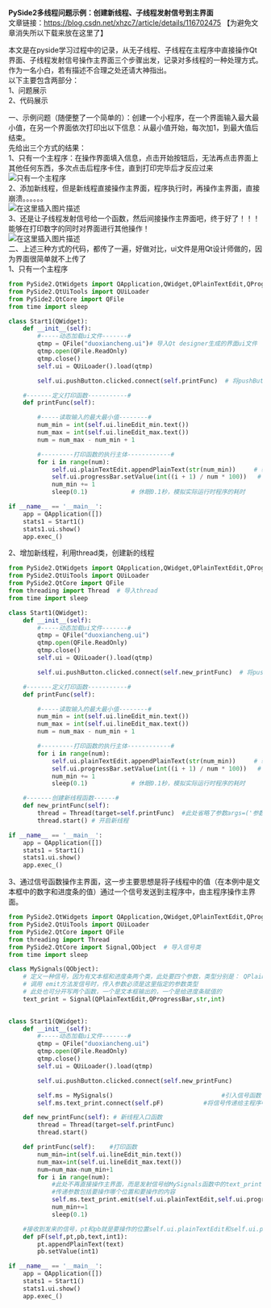 

**PySide2多线程问题示例：创建新线程、子线程发射信号到主界面**  
文章链接：https://blog.csdn.net/xhzc7/article/details/116702475
【为避免文章消失所以下载来放在这里了】

本文是在pyside学习过程中的记录，从无子线程、子线程在主程序中直接操作Qt界面、子线程发射信号操作主界面三个步骤出发，记录对多线程的一种处理方式。作为一名小白，若有描述不合理之处还请大神指出。  
以下主要包含两部分：  
1、问题展示  
2、代码展示

一、示例问题（随便整了一个简单的）：创建一个小程序，在一个界面输入最大最小值，在另一个界面依次打印出以下信息：从最小值开始，每次加1，到最大值后结束。  
先给出三个方式的结果：  
1、只有一个主程序：在操作界面填入信息，点击开始按钮后，无法再点击界面上其他任何东西，多次点击后程序卡住，直到打印完毕后才反应过来![只有一个主程序](https://img-blog.csdnimg.cn/20210512121740709.gif#pic_center)  
2、添加新线程，但是新线程直接操作主界面，程序执行时，再操作主界面，直接崩溃。。。。。。  
![在这里插入图片描述](https://img-blog.csdnimg.cn/20210512122515843.gif#pic_center)  
3、还是让子线程发射信号给一个函数，然后间接操作主界面吧，终于好了！！！能够在打印数字的同时对界面进行其他操作！  
![在这里插入图片描述](https://img-blog.csdnimg.cn/20210512122840414.gif#pic_center)  
二、上述三种方式的代码，都传了一遍，好做对比，ui文件是用Qt设计师做的，因为界面很简单就不上传了  
1、只有一个主程序

```python
from PySide2.QtWidgets import QApplication,QWidget,QPlainTextEdit,QProgressBar
from PySide2.QtUiTools import QUiLoader
from PySide2.QtCore import QFile
from time import sleep

class Start1(QWidget):
    def __init__(self):
        #-----动态加载ui文件-------#
        qtmp = QFile("duoxiancheng.ui")# 导入Qt designer生成的界面ui文件
        qtmp.open(QFile.ReadOnly)
        qtmp.close()
        self.ui = QUiLoader().load(qtmp)

        self.ui.pushButton.clicked.connect(self.printFunc)  # 将pushButton按钮链接到打印函数

    #-------定义打印函数-----------#
    def printFunc(self):

        #-----读取输入的最大最小值--------#
        num_min = int(self.ui.lineEdit_min.text())
        num_max = int(self.ui.lineEdit_max.text())
        num = num_max - num_min + 1

        #---------打印函数的执行主体------------#
        for i in range(num):
            self.ui.plainTextEdit.appendPlainText(str(num_min))     # 输出到文本框
            self.ui.progressBar.setValue(int((i + 1) / num * 100))   # 给进度条赋值
            num_min += 1
            sleep(0.1)            # 休眠0.1秒，模拟实际运行时程序的耗时

if __name__ == '__main__':
    app = QApplication([])
    stats1 = Start1()
    stats1.ui.show()
    app.exec_()
```

2、增加新线程，利用thread类，创建新的线程

```python
from PySide2.QtWidgets import QApplication,QWidget,QPlainTextEdit,QProgressBar
from PySide2.QtUiTools import QUiLoader
from PySide2.QtCore import QFile
from threading import Thread  # 导入thread
from time import sleep

class Start1(QWidget):
    def __init__(self):
        #-----动态加载ui文件-------#
        qtmp = QFile("duoxiancheng.ui")
        qtmp.open(QFile.ReadOnly)
        qtmp.close()
        self.ui = QUiLoader().load(qtmp)

        self.ui.pushButton.clicked.connect(self.new_printFunc)  # 将pushButton按钮链接到新线程函数

    #-------定义打印函数-----------#
    def printFunc(self):

        #-----读取输入的最大最小值--------#
        num_min = int(self.ui.lineEdit_min.text())
        num_max = int(self.ui.lineEdit_max.text())
        num = num_max - num_min + 1

        #---------打印函数的执行主体------------#
        for i in range(num):
            self.ui.plainTextEdit.appendPlainText(str(num_min))     # 输出到文本框
            self.ui.progressBar.setValue(int((i + 1) / num * 100))   # 给进度条赋值
            num_min += 1
            sleep(0.1)            # 休眠0.1秒，模拟实际运行时程序的耗时

    #-------创建新线程函数------#
    def new_printFunc(self):
        thread = Thread(target=self.printFunc)  #此处省略了参数args=('参数1', '参数2')，仅指定了新线程入口函数（即我们定义好的打印函数）
        thread.start() # 开启新线程

if __name__ == '__main__':
    app = QApplication([])
    stats1 = Start1()
    stats1.ui.show()
    app.exec_()
```

3、通过信号函数操作主界面，这一步主要思想是将子线程中的值（在本例中是文本框中的数字和进度条的值）通过一个信号发送到主程序中，由主程序操作主界面。

```python
from PySide2.QtWidgets import QApplication,QWidget,QPlainTextEdit,QProgressBar
from PySide2.QtUiTools import QUiLoader
from PySide2.QtCore import QFile
from threading import Thread
from PySide2.QtCore import Signal,QObject  # 导入信号类
from time import sleep

class MySignals(QObject):
    # 定义一种信号，因为有文本框和进度条两个类，此处要四个参数，类型分别是： QPlainTextEdit 、 QProgressBar、字符串和整形数字
    # 调用 emit方法发信号时，传入参数必须是这里指定的参数类型
    # 此处也可分开写两个函数，一个是文本框输出的，一个是给进度条赋值的
    text_print = Signal(QPlainTextEdit,QProgressBar,str,int)
 

class Start1(QWidget):
    def __init__(self):
        #-----动态加载ui文件-------#
        qtmp = QFile("duoxiancheng.ui")
        qtmp.open(QFile.ReadOnly)
        qtmp.close()
        self.ui = QUiLoader().load(qtmp)

        self.ui.pushButton.clicked.connect(self.new_printFunc)

        self.ms = MySignals()                              #引入信号函数
        self.ms.text_print.connect(self.pF)           #将信号传递给主程序中pF函数进行处理

    def new_printFunc(self): # 新线程入口函数
        thread = Thread(target=self.printFunc)
        thread.start()

    def printFunc(self):    #打印函数
        num_min=int(self.ui.lineEdit_min.text())
        num_max=int(self.ui.lineEdit_max.text())
        num=num_max-num_min+1
        for i in range(num):
            #此处不再直接操作主界面，而是发射信号给MySignals函数中的text_print，
            #传递参数包括要操作哪个位置和要操作的内容
            self.ms.text_print.emit(self.ui.plainTextEdit,self.ui.progressBar,str(num_min),int((i+1)/num*100))  
            num_min+=1
            sleep(0.1)

    #接收到发来的信号，pt和pb就是要操作的位置self.ui.plainTextEdit和self.ui.progressBar，text和int1则是具体内容
    def pF(self,pt,pb,text,int1):
        pt.appendPlainText(text)
        pb.setValue(int1)

if __name__ == '__main__':
    app = QApplication([])
    stats1 = Start1()
    stats1.ui.show()
    app.exec_()

```

